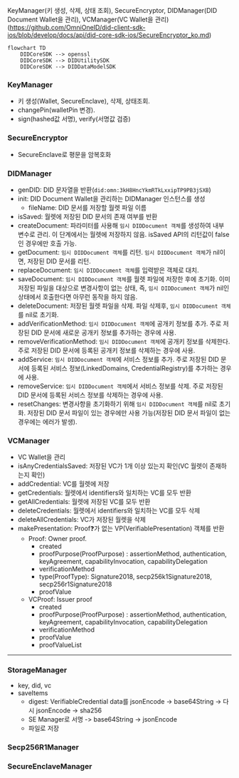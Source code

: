 KeyManager(키 생성, 삭제, 상태 조회), SecureEncryptor, DIDManager(DID Document Wallet을 관리), VCManager(VC Wallet을 관리)
(https://github.com/OmniOneID/did-client-sdk-ios/blob/develop/docs/api/did-core-sdk-ios/SecureEncryptor_ko.md)

```mermaid
flowchart TD
	DIDCoreSDK --> openssl
	DIDCoreSDK --> DIDUtilitySDK
	DIDCoreSDK --> DIDDataModelSDK
```

### KeyManager
- 키 생성(Wallet, SecureEnclave), 삭제, 상태조회.
- changePin(walletPin 변경).
- sign(hashed값 서명), verify(서명값 검증)
### SecureEncryptor
- SecureEnclave로 평문을 암복호화
### DIDManager
- genDID: DID 문자열을 반환(`did:omn:3kH8HncYkmRTkLxxipTP9PB3jSXB`)
- init: DID Document Wallet을 관리하는 DIDManager 인스턴스를 생성
	- fileName: DID 문서를 저장할 월렛 파일 이름
- isSaved: 월렛에 저장된 DID 문서의 존재 여부를 반환
- createDocument: 파라미터를 사용해 `임시 DIDDocument 객체`를 생성하여 내부 변수로 관리. 이 단계에서는 월렛에 저장하지 않음.  isSaved API의 리턴값이 false인 경우에만 호출 가능.
- getDocument: `임시 DIDDocument 객체`를 리턴. `임시 DIDDocument 객체`가 nil이면, 저장된 DID 문서를 리턴.
- replaceDocument: `임시 DIDDocument 객체`를 입력받은 객체로 대치.
- saveDocument: `임시 DIDDocument 객체`를 월렛 파일에 저장한 후에 초기화. 이미 저장된 파일을 대상으로 변경사항이 없는 상태, 즉, `임시 DIDDocument 객체`가 nil인 상태에서 호출한다면 아무런 동작을 하지 않음.
- deleteDocument: 저장된 월렛 파일을 삭제. 파일 삭제후, `임시 DIDDocument 객체`를 nil로 초기화.
- addVerificationMethod: `임시 DIDDocument 객체`에 공개키 정보를 추가. 주로 저장된 DID 문서에 새로운 공개키 정보를 추가하는 경우에 사용.
- removeVerificationMethod: `임시 DIDDocument 객체`에 공개키 정보를 삭제한다. 주로 저장된 DID 문서에 등록된 공개키 정보를 삭제하는 경우에 사용.
- addService: `임시 DIDDocument 객체`에 서비스 정보를 추가. 주로 저장된 DID 문서에 등록된 서비스 정보(LinkedDomains, CredentialRegistry)를 추가하는 경우에 사용.
- removeService: `임시 DIDDocument 객체`에서 서비스 정보를 삭제. 주로 저장된 DID 문서에 등록된 서비스 정보를 삭제하는 경우에 사용.
- resetChanges: 변경사항을 초기화하기 위해 `임시 DIDDocument 객체`를 nil로 초기화. 저장된 DID 문서 파일이 있는 경우에만 사용 가능(저장된 DID 문서 파일이 없는 경우에는 에러가 발생).
### VCManager
- VC Wallet을 관리
- isAnyCredentialsSaved: 저장된 VC가 1개 이상 있는지 확인(VC 월렛이 존재하는지 확인)
- addCredential: VC를 월렛에 저장
- getCredentials: 월렛에서 identifiers와 일치하는 VC를 모두 반환
- getAllCredentials: 월렛에 저장된 VC를 모두 반환
- deleteCredentials: 월렛에서 identifiers와 일치하는 VC를 모두 삭제
- deleteAllCredentials: VC가 저장된 월렛을 삭제
- makePresentation: Proof❓가 없는 VP(VerifiablePresentation) 객체를 반환
	- Proof: Owner proof.
		- created
		- proofPurpose(ProofPurpose) : assertionMethod, authentication, keyAgreement, capabilityInvocation, capabilityDelegation
		- verificationMethod
		- type(ProofType): Signature2018, secp256k1Signature2018, secp256r1Signature2018
		- proofValue
	- VCProof: Issuer proof
		- created
		- proofPurpose(ProofPurpose) : assertionMethod, authentication, keyAgreement, capabilityInvocation, capabilityDelegation
		- verificationMethod
		- proofValue
		- proofValueList

---

### StorageManager
- key, did, vc
- saveItems
	- digest: VerifiableCredential data를 jsonEncode -> base64String -> 다시 jsonEncode -> sha256
	- SE Manager로 서명 -> base64String -> jsonEncode
	- 파일로 저장
### Secp256R1Manager


### SecureEnclaveManager
